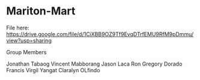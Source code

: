 # Mariton-Mart


File here: https://drive.google.com/file/d/1CiXBB9OZ9Tf9EvqDTrfEMU9RfM9pDmmu/view?usp=sharing

Group Members

Jonathan Tabaog
Vincent Mabborang
Jason Laca
Ron Gregory Dorado
Francis Virgil Yangat
Claralyn OLfindo
